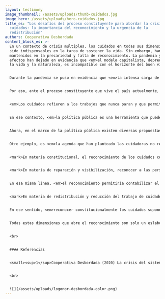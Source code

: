 ```yaml
---
layout: testimony
image_thumbnail: /assets/uploads/thumb-cuidados.jpg
image_hero: /assets/uploads/hero-cuidados.jpg
title_es: "Los desafíos del proceso constituyente para abordar la crisis de los
  cuidados: la importancia del reconocimiento y la urgencia de la
  redistribución"
authors: Cooperativa Desbordada
content_block_es: >-
  En un contexto de crisis múltiples, los cuidados en todas sus dimensiones han
  sido indispensables en la tarea de sostener la vida. Sin embargo, han sido
  mantenidos en la precariedad y falta de reconocimiento. La pandemia y sus
  efectos han dejado en evidencia que <em>el modelo capitalista, depredador de
  la vida y la naturaleza, es incompatible con el horizonte del buen vivir.</em>


  Durante la pandemia se puso en evidencia que <em>la intensa carga de trabajo de cuidados no remunerados al interior de los hogares es sostenida principalmente en los hombros de cuerpos feminizados</em> y fue intensificada, además, por el cierre de las escuelas y por la mayor demanda de cuidados de la salud producto del virus. Asimismo, se constató que existen trabajos que están más expuestos al desarrollarse en el marco de la informalidad, como es el caso de las trabajadoras de casa particular.


  Por eso, ante el proceso constituyente que vive el país actualmente, <em>los cuidados deben ser un eje fundamental de la nueva sociedad que se busca construir.</em> En ese sentido, es necesario asumir que las personas no son independientes sino, muy por el contrario, interdependientes y ecodependientes, es decir, que necesitan de otras personas y de la Naturaleza para vivir. 


  <em>Los cuidados refieren a los trabajos que nunca paran y que permiten sostener la vida, que se realizan tanto dentro como fuera del hogar, a cambio o no de un salario.</em> Se trata de labores presentes a lo largo de todo el ciclo de vida: del cuidado de la infancia, de personas dependientes y mayores, la salud y la educación y de todas las actividades de trabajo doméstico necesarias cotidianamente. Se trata del cuidado de los animales y la Naturaleza, de los territorios y la defensa de las aguas y de la lucha por los derechos sexuales y reproductivos, igual que para el autocuidado. Se trata también de las estrategias de resistencia y protección colectiva entre mujeres, lesbianas y disidencias, entre muchas otras expresiones cotidianas.


  En ese contexto, <em>la política pública es una herramienta que puede incidir en enfrentar la crisis de los cuidados, pero la magnitud de esta crisis excede las posibilidades de ser abordada solo a través de este mecanismo.</em> Porque cuando se habla de cuidados también se incluyen otras muchas dimensiones que han estado fuera de su ámbito de aplicación; como la defensa de los territorios y las aguas, el trabajo de cooperativas de abastecimiento local o a las redes de defensa de las disidencias sexo-genéricas.


  Ahora, en el marco de la política pública existen diversas propuestas en torno al cuidado remunerado y no remunerado que se pueden rescatar desde las organizaciones de cuidadoras y los movimientos feministas. Por ejemplo, <em>las trabajadoras de casa particular han estado levantando una agenda incansable, incluso antes de la pandemia,</em> para promover su formalización, ser consideradas como trabajadoras de igual categoría al empleo asalariado, acceder al seguro de desempleo y, en general, mejorar sus condiciones laborales.


  Otro ejemplo, es <em>la agenda que han planteado las cuidadoras no remuneradas respecto a la necesidad de un sistema plurinacional de cuidados.</em> En este caso, puede reconocerse que existe un trabajo a escala local, en el que las cooperativas y organizaciones de cuidadoras han presentado propuestas concretas a los municipios sobre un abordaje de los cuidados que se ajuste a las necesidades reales de cuidadoras y dependientes. <em>A escala nacional, es posible esbozar propuestas que aborden una visión integral de los cuidados en todo el territorio, en las que el gobierno central pueda destinar recursos a los cuidados, considerándolos como un cuarto pilar de la protección social y ya no solo como una política aislada.</em>


  <mark>En materia constitucional, el reconocimiento de los cuidados como principio y como derecho fundamental permite avanzar en varias dimensiones.</mark> En primer lugar, aporta a la reparación y visibilización de un trabajo desvalorizado por el Estado en toda su historia. En segundo lugar, dando espacio para la generación de políticas que permitan redistribuir y reducir el tiempo de cuidados que ocupan los cuerpos feminizados actualmente.


  <mark>En materia de reparación y visibilización, reconocer a las personas que cuidan –remunerada y no remuneradamente– como trabajadoras permite problematizar, por ejemplo, la clasificación que tienen para ser titulares de derechos sociales.</mark> Hasta ahora la idea de que las personas que cuidan no remuneradamente son inactivas o que no trabajan proviene de una <em>visión androcéntrica del trabajo.</em> La realidad es que esta clasificación es bastante tramposa ya que incluso después de los 70 años, las mujeres llegan a trabajar en promedio más de 40 horas semanales, principalmente en horas dedicadas al trabajo doméstico y de cuidados. <em>En la práctica, no se jubilan nunca de sus funciones.<sup>1</sup></em>


  En esa misma línea, <em>el reconocimiento permitiría contabilizar el Trabajo Doméstico No Remunerado</em> en Encuestas de Uso del Tiempo (EUT) periódicas y levantar la Cuenta Satélite del Trabajo Doméstico No Remunerado para medir la producción fuera de los sistemas de cuentas nacionales. Recién este año se realizó en Chile un cálculo respaldado por el órgano rector de las cuentas nacionales, el Banco Central, pero producto de la falta de continuidad de las EUT no es un ejercicio que se pueda hacer anualmente de manera sistemática. Según este estudio, el valor de este trabajo alcanzó un 25,6% del Producto Interno Bruto (PIB). Estos cálculos no son un ejercicio meramente simbólico. Reconocer y valorar estas labores es un primer paso para priorizarlas en las políticas públicas, sobre todo ante la necesidad urgente de políticas contracíclicas para enfrentar la crisis económica, sanitaria y social que ha provocado la pandemia. 


  <mark>En materia de redistribución y reducción del trabajo de cuidados, con el debate constitucional se puede ahondar en las nociones de políticas sobre la provisión de cuidados.</mark> En Chile, la responsabilidad principal de proveer cuidado se concentra en los hogares, y dentro de ellos, en los cuerpos feminizados, independiente de su situación laboral. <em>Para buscar una distribución equitativa de los cuidados, es necesario que la discusión sobre la organización social de los cuidados, los entienda como un derecho y  no se base en la capacidad de pago de los servicios de cuidado en el mercado.</em> En ese sentido, el reconocimiento constitucional podría permitir abordar políticas efectivas de corresponsabilidad de los cuidados y salir del esquema maternalista en el que se han pensado desde el Estado.


  En ese sentido, <em>reconocer constitucionalmente los cuidados supone también reconocer los aportes de años de lucha feminista que han señalado que los cuidados no son un asunto privado, sino que, por el contrario, convoca a la sociedad en todos sus niveles. El reconocimiento constitucional puede ser una puerta a la proyección de un sistema plurinacional de cuidados.</em> Una propuesta que ha surgido desde los movimientos feministas y que pone en el centro el reconocimiento de las experiencias de las comunidades, las cuales han resistido a través de los cuidados a un sistema que les ha atacado sistemáticamente. Estas reflexiones parten por comprender, reconocer y visibilizar las redes de cuidados que se traman en los territorios. En ese sentido, <em>el reconocimiento constitucional podría traer también la oportunidad de redireccionar los ejes de accióna necesidades diversas, con perspectiva local.</em>


  Todas estas dimensiones que abre el reconocimiento son solo un eslabón en el proceso de entender las actividades relacionadas a los <em>cuidados como la base del funcionamiento económico.</em> El desafío es girar hacia formas de consumo, producción y reproducción realmente transformadoras que posibiliten vidas dignas y sostenibles. Para ello es clave reconocer el rol de los trabajos de cuidados en el bienestar social, quitar espacio a los mercados capitalistas y generar modos de producción local acordes a las necesidades vitales de la mayoría. 


  <br>


  #### Referencias


  <small><sup>1</sup>Cooperativa Desbordada (2020) La crisis del sistema de pensiones chileno: una mirada desde la economía feminista.</small>


  <br>


  ![](/assets/uploads/logonor-desbordada-color.png)
---
```

